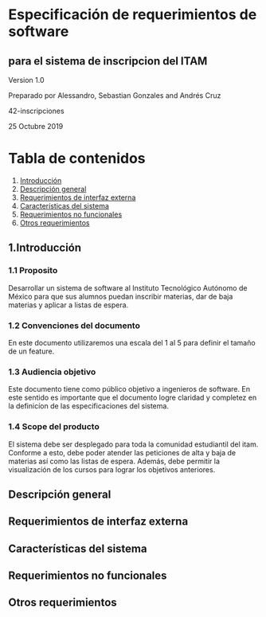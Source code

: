 
# Especificación de requerimientos de software
## para el sistema de inscripcion del ITAM
Version 1.0  

Preparado por Alessandro, Sebastian Gonzales and Andrés Cruz  

42-inscripciones

25 Octubre 2019





# Tabla de contenidos

1. [Introducción](#introducción)
2. [Descripción general](#descripción-general)
3. [Requerimientos de interfaz externa](#requerimientos-de-interfaz-externa)
4. [Características del sistema](#características-del-sistema)
5. [Requerimientos no funcionales](#requerimientos-no-funcionales)
6. [Otros requerimientos](#otros-requerimientos)

## 1.Introducción
### 1.1 Proposito
Desarrollar un sistema de software al Instituto Tecnológico Autónomo de México para que sus alumnos puedan inscribir materias, dar de baja materias y aplicar a listas de espera.
### 1.2 Convenciones del documento

En este documento utilizaremos una escala del 1 al 5 para definir el tamaño de un feature.


### 1.3 Audiencia objetivo

Este documento tiene como público objetivo a ingenieros de software. En este sentido es importante que el documento logre claridad y completez en la definicíon de las especificaciones del sistema.


### 1.4 Scope del producto

El sistema debe ser desplegado para toda la comunidad estudiantil del itam. Conforme a esto, debe poder atender las peticiones de alta y baja de materias así como las listas de espera. Además, debe permitir la visualización de los cursos para lograr los objetivos anteriores.



## Descripción general
## Requerimientos de interfaz externa
## Características del sistema
## Requerimientos no funcionales
## Otros requerimientos

